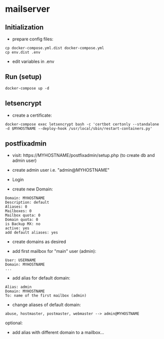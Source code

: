 # mailserver

## Initialization

* prepare config files:
```
cp docker-compose.yml.dist docker-compose.yml
cp env.dist .env
```

* edit variables in .env

## Run (setup)

```
docker-compose up -d 
```

## letsencrypt

* create a certificate:
```
docker-compose exec letsencrypt bash -c 'certbot certonly --standalone -d $MYHOSTNAME --deploy-hook /usr/local/sbin/restart-containers.py'
```

## postfixadmin

* visit: https://MYHOSTNAME/postfixadmin/setup.php (to create db and admin user)
* create admin user i.e. "admin@MYHOSTNAME"

* Login

* create new Domain:
```
Domain: MYHOSTNAME
Description: default
Aliases: 0
Mailboxes: 0
Mailbox quota: 0
Domain quota: 0
is Backup MX: no
active: yes
add default aliases: yes
```

* create domains as desired

* add first mailbox for "main" user (admin):
```
User: USERNAME
Domain: MYHOSTNAME
...
```

* add alias for default domain:
```
Alias: admin
Domain: MYHOSTNAME
To: name of the first mailbox (admin)
```

* change aliases of default domain:
```
abuse, hostmaster, postmaster, webmaster --> admin@MYHOSTNAME
```

optional:
* add alias with different domain to a mailbox...

